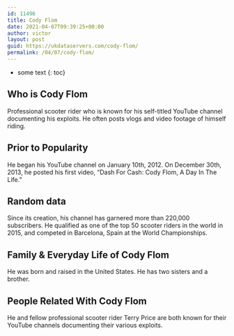 ```yaml
---
id: 11496
title: Cody Flom
date: 2021-04-07T09:39:25+00:00
author: victor
layout: post
guid: https://ukdataservers.com/cody-flom/
permalink: /04/07/cody-flom/
---
```


* some text
{: toc}


## Who is Cody Flom



Professional scooter rider who is known for his self-titled YouTube channel documenting his exploits. He often posts vlogs and video footage of himself riding. 

                
                
                
## Prior to Popularity



He began his YouTube channel on January 10th, 2012. On December 30th, 2013, he posted his first video, &#8220;Dash For Cash: Cody Flom, A Day In The Life.&#8221;

                
                
                
## Random data



Since its creation, his channel has garnered more than 220,000 subscribers. He qualified as one of the top 50 scooter riders in the world in 2015, and competed in Barcelona, Spain at the World Championships.

                
                
                
## Family & Everyday Life of Cody Flom



He was born and raised in the United States. He has two sisters and a brother.

                
                
                
## People Related With Cody Flom



He and fellow professional scooter rider Terry Price are both known for their YouTube channels documenting their various exploits.

                
              
            
          
          
          